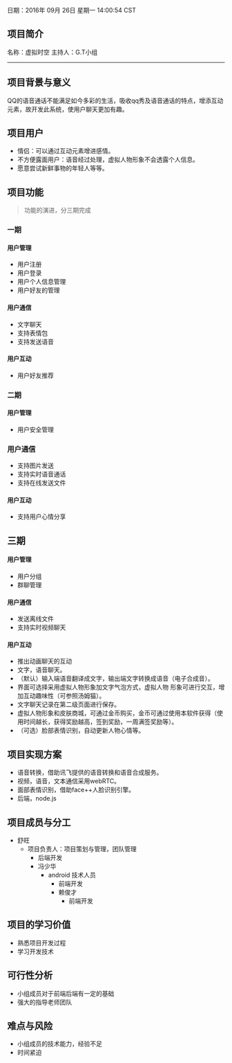 日期：2016年 09月 26日 星期一 14:00:54 CST

## 项目简介 
名称：虚拟时空
主持人：G.T小组

---
##  项目背景与意义
  QQ的语音通话不能满足如今多彩的生活，吸收qq秀及语音通话的特点，增添互动元素，故开发此系统，使用户聊天更加有趣。

## 项目用户

* 情侣：可以通过互动元素增进感情。
* 不方便露面用户：语音经过处理，虚拟人物形象不会透露个人信息。
* 愿意尝试新鲜事物的年轻人等等。

## 项目功能

> 功能的演进，分三期完成

### 一期

#### 用户管理
* 用户注册
* 用户登录
* 用户个人信息管理
* 用户好友的管理

#### 用户通信
* 文字聊天
* 支持表情包
* 支持发送语音

#### 用户互动
* 用户好友推荐

### 二期

#### 用户管理
* 用户安全管理

### 用户通信
* 支持图片发送
* 支持实时语音通话
* 支持在线发送文件

#### 用户互动
* 支持用户心情分享

## 三期

#### 用户管理
* 用户分组
* 群聊管理

#### 用户通信
* 发送离线文件
* 支持实时视频聊天

#### 用户互动
* 推出动画聊天的互动
* 文字，语音聊天。
* （默认）输入端语音翻译成文字，输出端文字转换成语音（电子合成音）。
* 界面可选择采用虚拟人物形象加文字气泡方式，虚拟人物 形象可进行交互，增加互动趣味性（可参照汤姆猫）。
* 文字聊天记录在第二级页面进行保存。
* 虚拟人物形象和皮肤商城，可通过金币购买，金币可通过使用本软件获得（使用时间越长，获得奖励越高，签到奖励，一周满签奖励等）。
* （可选）脸部表情识别，自动更新人物心情等。

## 项目实现方案
* 语音转换，借助讯飞提供的语音转换和语音合成服务。
* 视频，语音，文本通信采用webRTC。
* 面部表情识别，借助face++人脸识别引擎。
* 后端，node.js

## 项目成员与分工
- 舒旺
     - 项目负责人：项目策划与管理，团队管理
	      - 后端开发
		  - 冯少华
		       - android 技术人员
			        - 前端开发
					- 赖俊才
					     - 前端开发


## 项目的学习价值
- 熟悉项目开发过程
- 学习开发技术

## 可行性分析
- 小组成员对于前端后端有一定的基础
- 强大的指导老师团队

## 难点与风险
- 小组成员的技术能力，经验不足
- 时间紧迫
